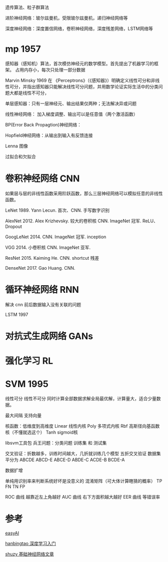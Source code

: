 遗传算法、粒子群算法

进阶神经网络：玻尔兹曼机，受限玻尔兹曼机，递归神经网络等

深度神经网络：深度置信网络，卷积神经网络，深度残差网络，LSTM网络等

# mp 1957
感知器（感知机）算法，首次模仿神经元的数学模型。首先提出了机器学习的框架。
占用内存小，每次只处理一部分数据

Marvin Minsky 1969 在 《Perceptrons》（《感知器》）明确定义线性可分和非线性可分，并指出感知器只能解决线性可分问题，并用数学论证实际生活中的分类问题大都是线性不可分，

单层感知器：只有一层神经元、输出结果仅两种；无法解决异或问题

线性神经网络： 加入梯度调整、输出可以是任意值（两个激活函数）

BP(Error Back Propagtion)神经网络：

Hopfield神经网络：从输出到输入有反馈连接

Lenna 图像

过拟合和欠拟合

# 卷积神经网络 CNN

如果层与层的非线性函数采用阶跃函数，那么三层神经网络可以模拟任意的非线性函数。

LeNet 1989. Yann Lecun. 首次、CNN. 手写数字识别

AlexNet 2012. Alex Krizhevsky. 较大的卷积核 CNN. ImageNet 冠军. ReLU、Dropout

GoogLeNet 2014. CNN. ImageNet 冠军. inception

VGG 2014. 小卷积核 CNN. ImageNet 亚军.

ResNet 2015. Kaiming He. CNN. shortcut 残差

DenseNet 2017. Gao Huang. CNN.

# 循环神经网络 RNN

解决 cnn 前后数据输入没有关联的问题

LSTM 1997

# 对抗式生成网络 GANs

# 强化学习 RL

# SVM 1995
线性可分 线性不可分
同时计算全部数据求解全局最优解，计算量大，适合少量数据。

最大间隔 支持向量  

核函数：低维度到高维度
Linear  线性内核
Poly  多项式内核
Rbf 高斯径向基函数核（不懂就选这个） 
Tanh  sigmoid核


libsvm工具包
兵王问题：分类问题
训练集 和 测试集

交叉验证：折数越多，训练时间越大，几折就训练几个模型
五折交叉验证
数据集平分为 ABCDE
ABCD-E
ABCE-D
ABDE-C
ACDE-B
BCDE-A

数据扩增

单纯用识别率来判断系统好坏是没意义的
混淆矩阵（可大体计算瞎猜的概率）
TP FN
TN FP

ROC 曲线 越靠近左上角越好
AUC 曲线 右下方面积越大越好
EER 曲线 等错误率

# 参考

[easyAI](https://easyai.tech/)

[hanbingtao 深度学习入门](https://zybuluo.com/hanbingtao/note/433855)

[shuzy 基础神经网络文章](https://www.zhihu.com/people/james_cu/posts)